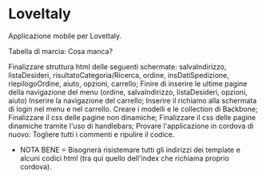 # LoveItaly
Applicazione mobile per LoveItaly.

Tabella di marcia: Cosa manca?

  Finalizzare struttura html delle seguenti schermate: salvaIndirizzo, listaDesideri, risultatoCategoria/Ricerca, ordine, insDatiSpedizione, riepilogoOrdine, aiuto, opzioni, carrello;
  Finire di inserire le ultime pagine della navigazione del menu (ordine, salvaIndirizzo, listaDesideri, opzioni, aiuto)
  Inserire la navigazione del carrello;
  Inserire il richiamo alla schermata di login nel menu e nel carrello.
  Creare i modelli e le collection di Backbone;
  Finalizzare il css delle pagine non dinamiche;
  Finalizzare il css delle pagine dinamiche tramite l'uso di handlebars;
  Provare l'applicazione in cordova di nuovo:
  Togliere tutti i commenti e ripulire il codice.

* NOTA BENE = Bisognerà risistemare tutti gli indirizzi dei template e alcuni codici html (tra qui quello dell'index che richiama proprio cordova).
